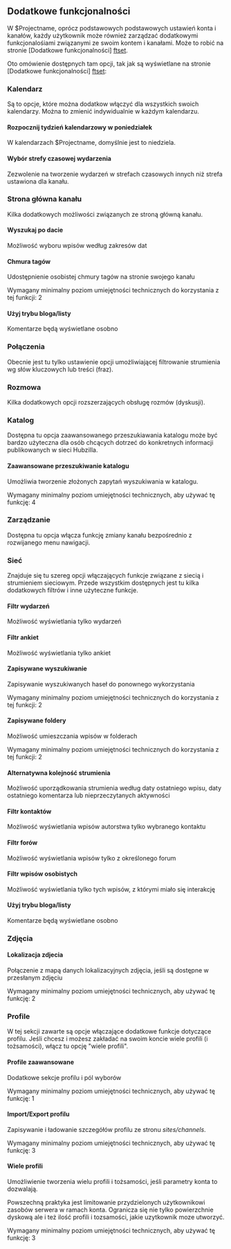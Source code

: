 [ftset]: /settings/features "Dodatkowe funkcjonalności"

## Dodatkowe funkcjonalności

W $Projectname, oprócz podstawowych podstawowych ustawień konta i kanałów, każdy użytkownik może również zarządzać dodatkowymi funkcjonalośiami związanymi ze swoim kontem i kanałami. Może to robić na stronie [Dodatkowe funkcjonalności] [ftset].  

Oto omówienie dostępnych tam opcji, tak jak są wyświetlane na stronie [Dodatkowe funkcjonalności] [ftset]:

<h3 id="calendar_settings">Kalendarz</h3>
Są to opcje, które można dodatkow włączyć dla wszystkich swoich kalendarzy. Można to zmienić indywidualnie w każdym kalendarzu.

<h4>Rozpocznij tydzień kalendarzowy w poniedziałek</h4>
W kalendarzach $Projectname, domyślnie jest to niedziela.

<h4>Wybór strefy czasowej wydarzenia</h4>
Zezwolenie na tworzenie wydarzeń w strefach czasowych innych niż strefa ustawiona dla kanału. 

<h3 id="channel_main_page_settings">Strona główna kanału</h3>
Kilka dodatkowych możliwości związanych ze stroną główną kanału.

<h4>Wyszukaj po dacie</h4>
Możliwość wyboru wpisów według zakresów dat

<h4>Chmura tagów</h4>
Udostępnienie osobistej chmury tagów na stronie swojego kanału
<!-- TODO: full description for Tag Cloud -->

Wymagany minimalny poziom umiejętności technicznych do korzystania z tej funkcji: 2

<h4>Użyj trybu bloga/listy</h4>
Komentarze będą wyświetlane osobno

<h3 id="connections_settings">Połączenia</h3>
Obecnie jest tu tylko ustawienie opcji umożliwiającej filtrowanie strumienia wg słów kluczowych lub treści (fraz).

<h3 id="conversation_settings">Rozmowa</h3>
Kilka dodatkowych opcji rozszerzających obsługę rozmów (dyskusji).   

<h3 id="directory_settings">Katalog</h3>
Dostępna tu opcja zaawansowanego przeszukiawania katalogu może być bardzo użyteczna dla osób chcących dotrzeć do konkretnych informacji publikowanych w sieci Hubzilla.   

<h4>Zaawansowane przeszukiwanie katalogu</h4>
Umożliwia tworzenie złożonych zapytań wyszukiwania w katalogu.

<!-- TODO: full description for Advanced Directory Search -->

Wymagany minimalny poziom umiejętności technicznych, aby używać tę funkcję: 4

<h3 id="manage_settings">Zarządzanie</h3>
Dostępna tu opcja włącza funkcję zmiany kanału bezpośrednio z rozwijanego menu nawigacji.   

<h3 id="network_settings">Sieć</h3>
Znajduje się tu szereg opcji włączających funkcje związane z siecią i strumieniem sieciowym. Przede wszystkim dostępnych jest tu kilka dodatkowych filtrów i inne użyteczne funkcje.

<h4>Filtr wydarzeń</h4>
Możliwość wyświetlania tylko wydarzeń

<h4>Filtr ankiet</h4>
Możliwość wyświetlania tylko ankiet

<h4>Zapisywane wyszukiwanie</h4>
Zapisywanie wyszukiwanych haseł do ponownego wykorzystania

<!-- TODO: full description for Saved Searches -->

Wymagany minimalny poziom umiejętności technicznych do korzystania z tej funkcji: 2

<h4>Zapisywane foldery</h4>
Możliwość umieszczania wpisów w folderach
<!-- TODO: full description for Saved Folders -->

Wymagany minimalny poziom umiejętności technicznych do korzystania z tej funkcji: 2

<h4>Alternatywna kolejność strumienia</h4>
Możliwość uporządkowania strumienia według daty ostatniego wpisu, daty ostatniego komentarza lub nieprzeczytanych aktywności

<h4>Filtr kontaktów</h4>
Możliwość wyświetlania wpisów autorstwa tylko wybranego kontaktu

<h4>Filtr forów</h4>
Możliwość wyświetlania wpisów tylko z określonego forum

<h4>Filtr wpisów osobistych</h4>
Możliwość wyświetlania tylko tych wpisów, z którymi miało się interakcję

<h4>Użyj trybu bloga/listy</h4>
Komentarze będą wyświetlane osobno       

<h3 id="photos_settings">Zdjęcia</h3>

<h4>Lokalizacja zdjecia</h4>
        
Połączenie z mapą danych lokalizacyjnych zdjęcia, jeśli są dostępne w przesłanym zdjęciu

<!-- TODO: full description for Photo Location -->

Wymagany minimalny poziom umiejętności technicznych, aby używać tę funkcję: 2

<h3 id="profiles_settings">Profile</h3>
W tej sekcji zawarte są opcje włączające dodatkowe funkcje dotyczące profilu. Jeśli chcesz i możesz zakładać na swoim koncie wiele profili (i tożsamości), włącz tu opcję "wiele profili".

<h4>Profile zaawansowane</h4>

Dodatkowe sekcje profilu i pól wyborów
<!-- TODO: full description for Advanced Profiles -->

Wymagany minimalny poziom umiejętności technicznych, aby używać tę funkcję: 1

<h4>Import/Export profilu</h4>
Zapisywanie i ładowanie szczegółów profilu ze stronu <i>sites/channels</i>.
<!-- TODO: full description for Profile Import/Export -->

Wymagany minimalny poziom umiejętności technicznych, aby używać tę funkcję: 3

<h4>Wiele profili</h4>
Umożliwienie tworzenia wielu profili i tożsamości, jeśli parametry konta to dozwalają.

Powszechną praktyka jest limitowanie przydzielonych użytkownikowi zasobów serwera w ramach konta. Ogranicza się nie tylko powierzchnie dyskową ale i też ilość profili i tozsamości, jakie uzytkownik moze utworzyć.   
<!-- TODO: full description for Multiple Profiles -->

Wymagany minimalny poziom umiejętności technicznych, aby używać tę funkcję: 3


